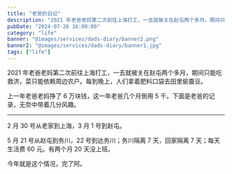 ```yaml
---
title: "老爸的日记"
description: "2021 年老爸老妈第二次前往上海打工，一去就被关在赵屯两个多月，期间只能吃救济，菜只能依赖周边农户。每到晚上，人们拿着肥料口袋去田里偷蚕豆。"
pubDate: "2024-07-26 16:00:00"
category: "life"
banner: "@images/services/dads-diary/banner2.png"
banner2: "@images/services/dads-diary/banner1.jpg"
tags: ["life"]
---
```


2021 年老爸老妈第二次前往上海打工，一去就被关在赵屯两个多月，期间只能吃救济，菜只能依赖周边农户。每到晚上，人们拿着肥料口袋去田里偷蚕豆。

上一年老爸老妈挣了 6 万块钱，这一年老爸几个月倒用 5 千。下面是老爸的记录，无奈中带着几分风趣。

---

2 月 30 号从老家到上海，3 月 1 号到赵屯。

5 月 21 号从赵屯到务川，22 号到达务川；务川隔离 7 天，回家隔离 7 天；每天生活费 60 元。有两个月 20 天没上班。

今年就是这个情况，完了阿。
